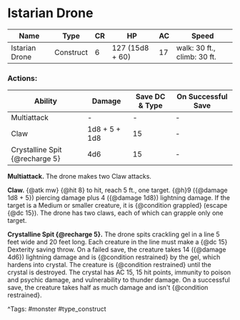 # Istarian Drone

| Name | Type | CR | HP | AC | Speed |
|------|------|----|----|----|-------|
| Istarian Drone | Construct | 6 | 127 (15d8 + 60) | 17 | walk: 30 ft., climb: 30 ft. |

### Actions:

| Ability | Damage | Save DC & Type | On Successful Save |
|---------|--------|----------------|--------------------|
| Multiattack | - | - | - |
| Claw | 1d8 + 5 + 1d8 | 15 | - |
| Crystalline Spit {@recharge 5} | 4d6 | 15 | - |


**Multiattack.** The drone makes two Claw attacks.

**Claw.** {@atk mw} {@hit 8} to hit, reach 5 ft., one target. {@h}9 ({@damage 1d8 + 5}) piercing damage plus 4 ({@damage 1d8}) lightning damage. If the target is a Medium or smaller creature, it is {@condition grappled} (escape {@dc 15}). The drone has two claws, each of which can grapple only one target.

**Crystalline Spit {@recharge 5}.** The drone spits crackling gel in a line 5 feet wide and 20 feet long. Each creature in the line must make a {@dc 15} Dexterity saving throw. On a failed save, the creature takes 14 ({@damage 4d6}) lightning damage and is {@condition restrained} by the gel, which hardens into crystal. The creature is {@condition restrained} until the crystal is destroyed. The crystal has AC 15, 15 hit points, immunity to poison and psychic damage, and vulnerability to thunder damage. On a successful save, the creature takes half as much damage and isn't {@condition restrained}.

^Tags: #monster #type_construct